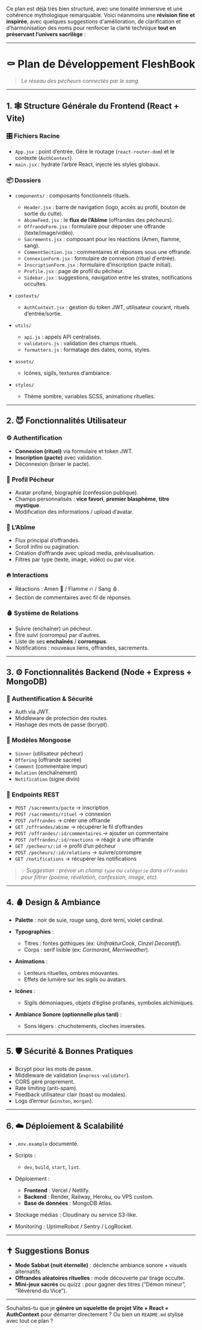 Ce plan est déjà très bien structuré, avec une tonalité immersive et une cohérence mythologique remarquable. Voici néanmoins une **révision fine et inspirée**, avec quelques suggestions d'amélioration, de clarification et d’harmonisation des noms pour renforcer la clarté technique **tout en préservant l’univers sacrilège** :

---

# ⚰️ Plan de Développement **FleshBook**

> *Le réseau des pécheurs connectés par le sang.*

---

## 1. 🕸 Structure Générale du Frontend (React + Vite)

### 🎛 Fichiers Racine

* `App.jsx` : point d’entrée. Gère le routage (`react-router-dom`) et le contexte (`AuthContext`).
* `main.jsx` : hydrate l’arbre React, injecte les styles globaux.

### 📦 Dossiers

* `components/` : composants fonctionnels rituels.

  * `Header.jsx` : barre de navigation (logo, accès au profil, bouton de sortie du culte).
  * `AbimeFeed.jsx` : le **flux de l’Abîme** (offrandes des pécheurs).
  * `OffrandeForm.jsx` : formulaire pour déposer une offrande (texte/image/vidéo).
  * `Sacrements.jsx` : composant pour les réactions (Amen, flamme, sang).
  * `CommentSection.jsx` : commentaires et réponses sous une offrande.
  * `ConnexionForm.jsx` : formulaire de connexion (rituel d'entrée).
  * `InscriptionForm.jsx` : formulaire d’inscription (pacte initial).
  * `Profile.jsx` : page de profil du pécheur.
  * `Sidebar.jsx` : suggestions, navigation entre les strates, notifications occultes.

* `contexts/`

  * `AuthContext.jsx` : gestion du token JWT, utilisateur courant, rituels d’entrée/sortie.

* `utils/`

  * `api.js` : appels API centralisés.
  * `validators.js` : validation des champs rituels.
  * `formatters.js` : formatage des dates, noms, styles.

* `assets/`

  * Icônes, sigils, textures d’ambiance.

* `styles/`

  * Thème sombre, variables SCSS, animations rituelles.

---

## 2. 😈 Fonctionnalités Utilisateur

### ⚙️ Authentification

* **Connexion (rituel)** via formulaire et token JWT.
* **Inscription (pacte)** avec validation.
* Déconnexion (briser le pacte).

### 🧍 Profil Pécheur

* Avatar profané, biographie (confession publique).
* Champs personnalisés : **vice favori**, **premier blasphème**, **titre mystique**.
* Modification des informations / upload d’avatar.

### 🌌 L’Abîme

* Flux principal d’offrandes.
* Scroll infini ou pagination.
* Création d’offrande avec upload media, prévisualisation.
* Filtres par type (texte, image, vidéo) ou par vice.

### 🔥 Interactions

* Réactions : Amen 🙏 / Flamme 🔥 / Sang 🩸.
* Section de commentaires avec fil de réponses.

### 🩸 Système de Relations

* Suivre (enchaîner) un pécheur.
* Être suivi (corrompu) par d'autres.
* Liste de ses **enchaînés** / **corrompus**.
* Notifications : nouveaux liens, offrandes, sacrements.

---

## 3. ⚙️ Fonctionnalités Backend (Node + Express + MongoDB)

### 🔐 Authentification & Sécurité

* Auth via JWT.
* Middleware de protection des routes.
* Hashage des mots de passe (bcrypt).

### 🧬 Modèles Mongoose

* `Sinner` (utilisateur pécheur)
* `Offering` (offrande sacrée)
* `Comment` (commentaire impur)
* `Relation` (enchaînement)
* `Notification` (signe divin)

### 🔮 Endpoints REST

* `POST /sacrements/pacte` → inscription
* `POST /sacrements/rituel` → connexion
* `POST /offrandes` → créer une offrande
* `GET /offrandes/abime` → récupérer le fil d’offrandes
* `POST /offrandes/:id/commentaires` → ajouter un commentaire
* `POST /offrandes/:id/reactions` → réagir à une offrande
* `GET /pecheurs/:id` → profil d’un pécheur
* `POST /pecheurs/:id/relations` → suivre/corrompre
* `GET /notifications` → récupérer les notifications

> 💡 *Suggestion : prévoir un champ `type` ou `catégorie` dans `offrandes` pour filtrer (poème, révélation, confession, image, etc).*

---

## 4. 🩸 Design & Ambiance

* **Palette** : noir de suie, rouge sang, doré terni, violet cardinal.
* **Typographies** :

  * Titres : fontes gothiques (ex: *UnifrakturCook*, *Cinzel Decoratif*).
  * Corps : serif lisible (ex: *Cormorant*, *Merriweather*).
* **Animations** :

  * Lenteurs rituelles, ombres mouvantes.
  * Effets de lumière sur les sigils ou avatars.
* **Icônes** :

  * Sigils démoniaques, objets d’église profanés, symboles alchimiques.
* **Ambiance Sonore (optionnelle plus tard)** :

  * Sons légers : chuchotements, cloches inversées.

---

## 5. 🛡️ Sécurité & Bonnes Pratiques

* Bcrypt pour les mots de passe.
* Middleware de validation (`express-validator`).
* CORS géré proprement.
* Rate limiting (anti-spam).
* Feedback utilisateur clair (toast ou modales).
* Logs d’erreur (`winston`, `morgan`).

---

## 6. ☁️ Déploiement & Scalabilité

* `.env.example` documenté.
* Scripts :

  * `dev`, `build`, `start`, `lint`.
* Déploiement :

  * **Frontend** : Vercel / Netlify.
  * **Backend** : Render, Railway, Heroku, ou VPS custom.
  * **Base de données** : MongoDB Atlas.
* Stockage médias : Cloudinary ou service S3-like.
* Monitoring : UptimeRobot / Sentry / LogRocket.

---

## ✝️ Suggestions Bonus

* **Mode Sabbat (nuit éternelle)** : déclenche ambiance sonore + visuels alternatifs.
* **Offrandes aléatoires rituelles** : mode découverte par tirage occulte.
* **Mini-jeux sacrés** ou quizz : pour gagner des titres (“Démon mineur”, “Révérend du Vice”).

---

Souhaites-tu que je **génère un squelette de projet Vite + React + AuthContext** pour démarrer directement ? Ou bien un `README.md` stylisé avec tout ce plan ?
